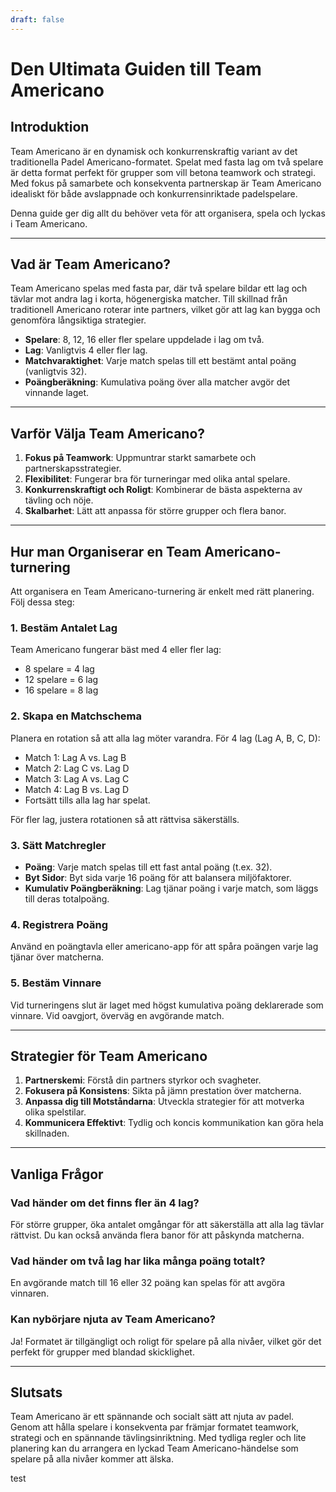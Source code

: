 ```yaml
---
draft: false
---
```


# Den Ultimata Guiden till Team Americano

## Introduktion
Team Americano är en dynamisk och konkurrenskraftig variant av det traditionella Padel Americano-formatet. Spelat med fasta lag om två spelare är detta format perfekt för grupper som vill betona teamwork och strategi. Med fokus på samarbete och konsekventa partnerskap är Team Americano idealiskt för både avslappnade och konkurrensinriktade padelspelare.

Denna guide ger dig allt du behöver veta för att organisera, spela och lyckas i Team Americano.

---

## Vad är Team Americano?
Team Americano spelas med fasta par, där två spelare bildar ett lag och tävlar mot andra lag i korta, högenergiska matcher. Till skillnad från traditionell Americano roterar inte partners, vilket gör att lag kan bygga och genomföra långsiktiga strategier.

- **Spelare**: 8, 12, 16 eller fler spelare uppdelade i lag om två.
- **Lag**: Vanligtvis 4 eller fler lag.
- **Matchvaraktighet**: Varje match spelas till ett bestämt antal poäng (vanligtvis 32).
- **Poängberäkning**: Kumulativa poäng över alla matcher avgör det vinnande laget.

---

## Varför Välja Team Americano?
1. **Fokus på Teamwork**: Uppmuntrar starkt samarbete och partnerskapsstrategier.
2. **Flexibilitet**: Fungerar bra för turneringar med olika antal spelare.
3. **Konkurrenskraftigt och Roligt**: Kombinerar de bästa aspekterna av tävling och nöje.
4. **Skalbarhet**: Lätt att anpassa för större grupper och flera banor.

---

## Hur man Organiserar en Team Americano-turnering
Att organisera en Team Americano-turnering är enkelt med rätt planering. Följ dessa steg:

### 1. Bestäm Antalet Lag
Team Americano fungerar bäst med 4 eller fler lag:
- 8 spelare = 4 lag
- 12 spelare = 6 lag
- 16 spelare = 8 lag

### 2. Skapa en Matchschema
Planera en rotation så att alla lag möter varandra. För 4 lag (Lag A, B, C, D):
- Match 1: Lag A vs. Lag B
- Match 2: Lag C vs. Lag D
- Match 3: Lag A vs. Lag C
- Match 4: Lag B vs. Lag D
- Fortsätt tills alla lag har spelat.

För fler lag, justera rotationen så att rättvisa säkerställs.

### 3. Sätt Matchregler
- **Poäng**: Varje match spelas till ett fast antal poäng (t.ex. 32).
- **Byt Sidor**: Byt sida varje 16 poäng för att balansera miljöfaktorer.
- **Kumulativ Poängberäkning**: Lag tjänar poäng i varje match, som läggs till deras totalpoäng.

### 4. Registrera Poäng
Använd en poängtavla eller americano-app för att spåra poängen varje lag tjänar över matcherna.

### 5. Bestäm Vinnare
Vid turneringens slut är laget med högst kumulativa poäng deklarerade som vinnare. Vid oavgjort, överväg en avgörande match.

---

## Strategier för Team Americano
1. **Partnerskemi**: Förstå din partners styrkor och svagheter.
2. **Fokusera på Konsistens**: Sikta på jämn prestation över matcherna.
3. **Anpassa dig till Motståndarna**: Utveckla strategier för att motverka olika spelstilar.
4. **Kommunicera Effektivt**: Tydlig och koncis kommunikation kan göra hela skillnaden.

---

## Vanliga Frågor
### Vad händer om det finns fler än 4 lag?
För större grupper, öka antalet omgångar för att säkerställa att alla lag tävlar rättvist. Du kan också använda flera banor för att påskynda matcherna.

### Vad händer om två lag har lika många poäng totalt?
En avgörande match till 16 eller 32 poäng kan spelas för att avgöra vinnaren.

### Kan nybörjare njuta av Team Americano?
Ja! Formatet är tillgängligt och roligt för spelare på alla nivåer, vilket gör det perfekt för grupper med blandad skicklighet.

---

## Slutsats
Team Americano är ett spännande och socialt sätt att njuta av padel. Genom att hålla spelare i konsekventa par främjar formatet teamwork, strategi och en spännande tävlingsinriktning. Med tydliga regler och lite planering kan du arrangera en lyckad Team Americano-händelse som spelare på alla nivåer kommer att älska.

test